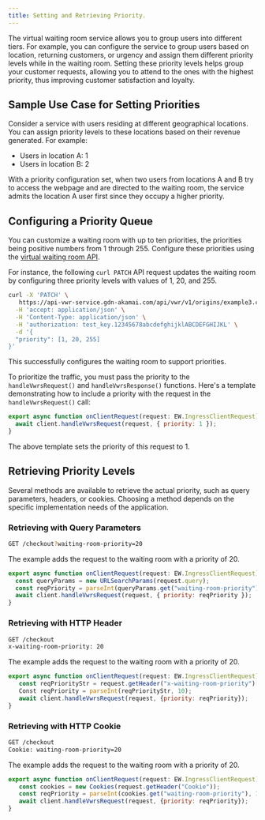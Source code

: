 ```yaml
---
title: Setting and Retrieving Priority.
---
```


The virtual waiting room service allows you to group users into different tiers. For example, you can configure the service to group users based on location, returning customers, or urgency and assign them different priority levels while in the waiting room. Setting these priority levels helps group your customer requests, allowing you to attend to the ones with the highest priority, thus improving customer satisfaction and loyalty.

## Sample Use Case for Setting Priorities

Consider a service with users residing at different geographical locations. You can assign priority levels to these locations based on their revenue generated. For example:

- Users in location A: 1
- Users in location B: 2

With a priority configuration set, when two users from locations A and B try to access the webpage and are directed to the waiting room, the service admits the location A user first since they occupy a higher priority.

## Configuring a Priority Queue

You can customize a waiting room with up to ten priorities, the priorities being positive numbers from 1 through 255. Configure these priorities using the [virtual waiting room API](https://www.macrometa.com/docs/apiVwrs#/operations/createWaitingRoom).

For instance, the following `curl PATCH` API request updates the waiting room by configuring three priority levels with values of 1, 20, and 255. 

```bash
curl -X 'PATCH' \
   https://api-vwr-service.gdn-akamai.com/api/vwr/v1/origins/example3.com \
  -H 'accept: application/json' \
  -H 'Content-Type: application/json' \
  -H 'authorization: test_key.12345678abcdefghijklABCDEFGHIJKL' \
  -d '{
  "priority": [1, 20, 255]
}'
```

This successfully configures the waiting room to support priorities. 

To prioritize the traffic, you must pass the priority to the `handleVwrsRequest()` and `handleVwrsResponse()` functions. Here's a template demonstrating how to include a priority with the request in the `handleVwrsRequest()` call:

```js
export async function onClientRequest(request: EW.IngressClientRequest) {
  await client.handleVwrsRequest(request, { priority: 1 });
}
```

The above template sets the priority of this request to 1.

## Retrieving Priority Levels

Several methods are available to retrieve the actual priority, such as query parameters, headers, or cookies. Choosing a method depends on the specific implementation needs of the application.

### Retrieving with Query Parameters

```bash
GET /checkout?waiting-room-priority=20
```

The example adds the request to the waiting room with a priority of 20.

```js
export async function onClientRequest(request: EW.IngressClientRequest) {
  const queryParams = new URLSearchParams(request.query);
  const reqPriority = parseInt(queryParams.get("waiting-room-priority"), 10);
  await client.handleVwrsRequest(request, { priority: reqPriority });
}
```

### Retrieving with HTTP Header

```bash
GET /checkout
x-waiting-room-priority: 20
```

The example adds the request to the waiting room with a priority of 20.

```js
export async function onClientRequest(request: EW.IngressClientRequest) {
   const reqPriorityStr = request.getHeader("x-waiting-room-priority")[0];
   Const reqPriority = parseInt(reqPriorityStr, 10);
   await client.handleVwrsRequest(request, {priority: reqPriority});
}
```

### Retrieving with HTTP Cookie

```bash
GET /checkout
Cookie: waiting-room-priority=20
```

The example adds the request to the waiting room with a priority of 20.

```javascript
export async function onClientRequest(request: EW.IngressClientRequest) {
   const cookies = new Cookies(request.getHeader("Cookie"));
   const reqPriority = parseInt(cookies.get("waiting-room-priority"), 10);
   await client.handleVwrsRequest(request, {priority: reqPriority});
}
```
